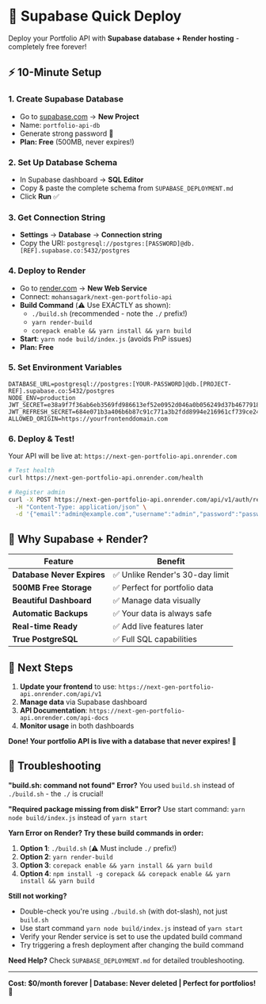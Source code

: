 # 🚀 Supabase Quick Deploy

Deploy your Portfolio API with **Supabase database + Render hosting** - completely free forever!

## ⚡ 10-Minute Setup

### 1. Create Supabase Database
- Go to [supabase.com](https://supabase.com) → **New Project**
- Name: `portfolio-api-db`
- Generate strong password 🔑
- **Plan: Free** (500MB, never expires!)

### 2. Set Up Database Schema
- In Supabase dashboard → **SQL Editor**
- Copy & paste the complete schema from `SUPABASE_DEPLOYMENT.md`
- Click **Run** ✅

### 3. Get Connection String
- **Settings** → **Database** → **Connection string**
- Copy the URI: `postgresql://postgres:[PASSWORD]@db.[REF].supabase.co:5432/postgres`

### 4. Deploy to Render
- Go to [render.com](https://render.com) → **New Web Service**
- Connect: `mohansagark/next-gen-portfolio-api`
- **Build Command** (⚠️ Use EXACTLY as shown):
  - `./build.sh` (recommended - note the `./` prefix!)
  - `yarn render-build` 
  - `corepack enable && yarn install && yarn build`
- **Start**: `yarn node build/index.js` (avoids PnP issues)
- **Plan: Free**

### 5. Set Environment Variables
```env
DATABASE_URL=postgresql://postgres:[YOUR-PASSWORD]@db.[PROJECT-REF].supabase.co:5432/postgres
NODE_ENV=production
JWT_SECRET=e38a9f7f36ab6eb3569fd986613ef52e0952d046a0b056249d37b4677918db0f
JWT_REFRESH_SECRET=684e071b3a406b6b87c91c771a3b2fdd8994e216961cf739ce24b14fc4222e3d
ALLOWED_ORIGIN=https://yourfrontenddomain.com
```

### 6. Deploy & Test!
Your API will be live at: `https://next-gen-portfolio-api.onrender.com`

```bash
# Test health
curl https://next-gen-portfolio-api.onrender.com/health

# Register admin
curl -X POST https://next-gen-portfolio-api.onrender.com/api/v1/auth/register \
  -H "Content-Type: application/json" \
  -d '{"email":"admin@example.com","username":"admin","password":"password123"}'
```

## 🎯 Why Supabase + Render?

| Feature | Benefit |
|---------|---------|
| **Database Never Expires** | ✅ Unlike Render's 30-day limit |
| **500MB Free Storage** | ✅ Perfect for portfolio data |
| **Beautiful Dashboard** | ✅ Manage data visually |
| **Automatic Backups** | ✅ Your data is always safe |
| **Real-time Ready** | ✅ Add live features later |
| **True PostgreSQL** | ✅ Full SQL capabilities |

## 🚀 Next Steps

1. **Update your frontend** to use: `https://next-gen-portfolio-api.onrender.com/api/v1`
2. **Manage data** via Supabase dashboard
3. **API Documentation**: `https://next-gen-portfolio-api.onrender.com/api-docs`
4. **Monitor usage** in both dashboards

**Done! Your portfolio API is live with a database that never expires! 🎉**

## 🔧 Troubleshooting

**"build.sh: command not found" Error?**
You used `build.sh` instead of `./build.sh` - the `./` is crucial!

**"Required package missing from disk" Error?**
Use start command: `yarn node build/index.js` instead of `yarn start`

**Yarn Error on Render? Try these build commands in order:**

1. **Option 1**: `./build.sh` (⚠️ Must include `./` prefix!)
2. **Option 2**: `yarn render-build`
3. **Option 3**: `corepack enable && yarn install && yarn build`
4. **Option 4**: `npm install -g corepack && corepack enable && yarn install && yarn build`

**Still not working?** 
- Double-check you're using `./build.sh` (with dot-slash), not just `build.sh`
- Use start command `yarn node build/index.js` instead of `yarn start`
- Verify your Render service is set to use the updated build command
- Try triggering a fresh deployment after changing the build command

**Need Help?** Check `SUPABASE_DEPLOYMENT.md` for detailed troubleshooting.

---

**Cost: $0/month forever | Database: Never deleted | Perfect for portfolios! 🚀**
